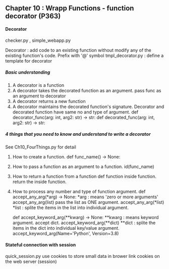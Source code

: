 ## Chapter 10 : Wrapp Functions - function decorator (P363)

#### Decorator
checker.py , simple_webapp.py

Decorator : add code to an existing function without modify any of the existing function's code.
Prefix with '@' symbol
tmpl_decorator.py : define a template for decorator

#####  Basic understanding
1.  A decorator is a function
2.  A decorator takes the decorated function as an argument.
    pass func as an argument to decorator
3.  A decorator returns a new function
4.  A decorator maintains the decorated function's signature.
    Decorator and decorated function have same no and type of argument.
    def decorator_func(arg: int, arg2: str) -> str:
    def decorated_func(arg: int, arg2: str) -> str:

##### 4 things that you need to know and understand to write a decorator

See Ch10_FourThings.py for detail

1.  How to create a function.
    def func_name() -> None:

2.  How to pass a function as an argument to a function.
    id(func_name)

3.  How to return a function from a function
    def function inside function.
    return the inside function.

4.  How to process any number and type of function argument.
    def accept_any_arg(*arg) -> None:
        *arg : means 'zero or more arguments'
    accept_any_arg(list)
        pass the list as ONE argument.
    accept_any_arg(*list)
        *list : splite the items in the list into individual argument.
    
    def accept_keyword_arg(**kwarg) -> None:
        **kwarg : means keyword argument.  accept dict.
        accept_keyword_arg(**dict)
        **dict : splite the items in the dict into individual key/value argument.
        accept_keyword_arg(Name='Python', Version=3.8)

#### Stateful connection with session
quick_session.py
use cookies to store small data in brower
link cookies on the web server (session)